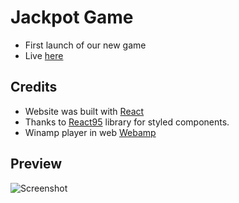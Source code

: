 # Jackpot Game
* First launch of our new game
* Live [here](https://jackpotfantasy.us/)


## Credits
* Website was built with [React](https://github.com/facebook/react)
* Thanks to [React95](https://github.com/React95/React95) library for styled components.
* Winamp player in web [Webamp](https://github.com/captbaritone/webamp)

## Preview
![Screenshot](https://github.com/cole-dav/JackpotAlpha/blob/main/public/Screenshot%202023-03-27%20at%204.40.13%20PM.png)

